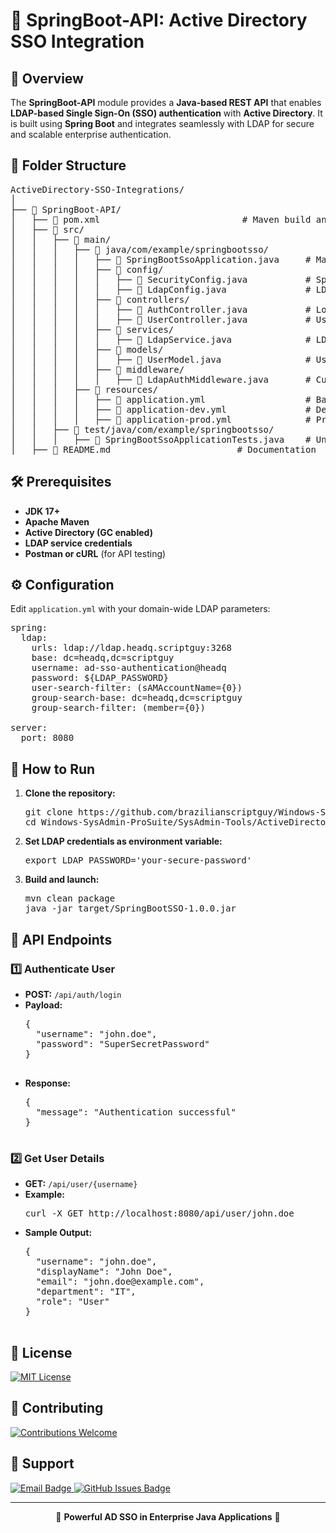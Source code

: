 <h1>🔹 SpringBoot-API: Active Directory SSO Integration</h1>

<h2>📌 Overview</h2>
<p>
  The <strong>SpringBoot-API</strong> module provides a <strong>Java-based REST API</strong> 
  that enables <strong>LDAP-based Single Sign-On (SSO) authentication</strong> with <strong>Active Directory</strong>.
  It is built using <strong>Spring Boot</strong> and integrates seamlessly with LDAP for secure and scalable enterprise authentication.
</p>

<h2>📁 Folder Structure</h2>
<pre>
ActiveDirectory-SSO-Integrations/
│
├── 📂 SpringBoot-API/                     
│   ├── 📜 pom.xml                           # Maven build and dependency config
│   ├── 📂 src/
│   │   ├── 📂 main/
│   │   │   ├── 📂 java/com/example/springbootsso/
│   │   │   │   ├── 📜 SpringBootSsoApplication.java     # Main application launcher
│   │   │   │   ├── 📂 config/
│   │   │   │   │   ├── 📜 SecurityConfig.java           # Spring Security config
│   │   │   │   │   ├── 📜 LdapConfig.java               # LDAP setup
│   │   │   │   ├── 📂 controllers/
│   │   │   │   │   ├── 📜 AuthController.java           # Login/auth endpoints
│   │   │   │   │   ├── 📜 UserController.java           # User info endpoints
│   │   │   │   ├── 📂 services/
│   │   │   │   │   ├── 📜 LdapService.java              # LDAP auth logic
│   │   │   │   ├── 📂 models/
│   │   │   │   │   ├── 📜 UserModel.java                # User schema model
│   │   │   │   ├── 📂 middleware/
│   │   │   │   │   ├── 📜 LdapAuthMiddleware.java       # Custom LDAP enforcement
│   │   │   ├── 📂 resources/
│   │   │   │   ├── 📜 application.yml                   # Base config
│   │   │   │   ├── 📜 application-dev.yml               # Dev-specific settings
│   │   │   │   ├── 📜 application-prod.yml              # Prod-specific settings
│   │   ├── 📂 test/java/com/example/springbootsso/
│   │   │   ├── 📜 SpringBootSsoApplicationTests.java    # Unit tests
│   ├── 📖 README.md                        # Documentation
</pre>

<h2>🛠️ Prerequisites</h2>
<ul>
  <li><strong>JDK 17+</strong></li>
  <li><strong>Apache Maven</strong></li>
  <li><strong>Active Directory (GC enabled)</strong></li>
  <li><strong>LDAP service credentials</strong></li>
  <li><strong>Postman or cURL</strong> (for API testing)</li>
</ul>

<h2>⚙️ Configuration</h2>
<p>Edit <code>application.yml</code> with your domain-wide LDAP parameters:</p>

<pre>
spring:
  ldap:
    urls: ldap://ldap.headq.scriptguy:3268
    base: dc=headq,dc=scriptguy
    username: ad-sso-authentication@headq
    password: ${LDAP_PASSWORD}
    user-search-filter: (sAMAccountName={0})
    group-search-base: dc=headq,dc=scriptguy
    group-search-filter: (member={0})

server:
  port: 8080
</pre>

<h2>🚀 How to Run</h2>
<ol>
  <li><strong>Clone the repository:</strong>
    <pre>git clone https://github.com/brazilianscriptguy/Windows-SysAdmin-ProSuite.git
cd Windows-SysAdmin-ProSuite/SysAdmin-Tools/ActiveDirectory-SSO-Integrations/SpringBoot-API</pre>
  </li>
  <li><strong>Set LDAP credentials as environment variable:</strong>
    <pre>export LDAP_PASSWORD='your-secure-password'</pre>
  </li>
  <li><strong>Build and launch:</strong>
    <pre>mvn clean package
java -jar target/SpringBootSSO-1.0.0.jar</pre>
  </li>
</ol>

<h2>🔄 API Endpoints</h2>

<h3>1️⃣ Authenticate User</h3>
<ul>
  <li><strong>POST:</strong> <code>/api/auth/login</code></li>
  <li><strong>Payload:</strong>
    <pre>
{
  "username": "john.doe",
  "password": "SuperSecretPassword"
}
    </pre>
  </li>
  <li><strong>Response:</strong>
    <pre>
{
  "message": "Authentication successful"
}
    </pre>
  </li>
</ul>

<h3>2️⃣ Get User Details</h3>
<ul>
  <li><strong>GET:</strong> <code>/api/user/{username}</code></li>
  <li><strong>Example:</strong>
    <pre>curl -X GET http://localhost:8080/api/user/john.doe</pre>
  </li>
  <li><strong>Sample Output:</strong>
    <pre>
{
  "username": "john.doe",
  "displayName": "John Doe",
  "email": "john.doe@example.com",
  "department": "IT",
  "role": "User"
}
    </pre>
  </li>
</ul>

<h2>📜 License</h2>
<p>
  <a href="https://github.com/brazilianscriptguy/Windows-SysAdmin-ProSuite/blob/main/.github/LICENSE" target="_blank">
    <img src="https://img.shields.io/badge/License-MIT-blue.svg?style=for-the-badge" alt="MIT License">
  </a>
</p>

<h2>🤝 Contributing</h2>
<p>
  <a href="https://github.com/brazilianscriptguy/Windows-SysAdmin-ProSuite/blob/main/.github/CONTRIBUTING.md" target="_blank">
    <img src="https://img.shields.io/badge/Contributions-Welcome-brightgreen?style=for-the-badge" alt="Contributions Welcome">
  </a>
</p>

<h2>📩 Support</h2>
<p>
  <a href="mailto:luizhamilton.lhr@gmail.com" target="_blank">
    <img src="https://img.shields.io/badge/Email-luizhamilton.lhr@gmail.com-D14836?style=for-the-badge&logo=gmail" alt="Email Badge">
  </a>
  <a href="https://github.com/brazilianscriptguy/Windows-SysAdmin-ProSuite/blob/main/.github/BUG_REPORT.md" target="_blank">
    <img src="https://img.shields.io/badge/GitHub%20Issues-Report%20Here-blue?style=for-the-badge&logo=github" alt="GitHub Issues Badge">
  </a>
</p>

<hr>

<p align="center">💼 <strong>Powerful AD SSO in Enterprise Java Applications</strong> 🔐</p>
